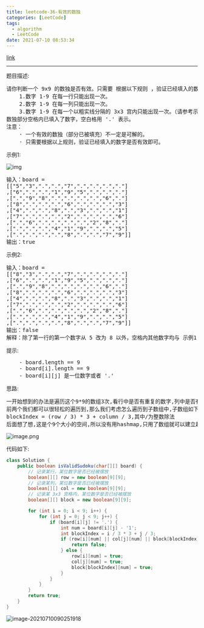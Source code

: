 ```yaml
---
title: leetcode-36-有效的数独
categories: [LeetCode]
tags:
  - algorithm
  - LeetCode
date: 2021-07-10 08:53:34
---
```


[link](https://leetcode-cn.com/problems/valid-sudoku/submissions/)

<hr/>

题目描述:

<pre>
请你判断一个 9x9 的数独是否有效。只需要 根据以下规则 ，验证已经填入的数字是否有效即可。
	1.数字 1-9 在每一行只能出现一次。
	2.数字 1-9 在每一列只能出现一次。
	3.数字 1-9 在每一个以粗实线分隔的 3x3 宫内只能出现一次。（请参考示例图）
数独部分空格内已填入了数字，空白格用 '.' 表示。
注意：
	· 一个有效的数独（部分已被填充）不一定是可解的。
	· 只需要根据以上规则，验证已经填入的数字是否有效即可。
</pre>

示例1:

![img](https://gitee.com/cao_ziqiang/img/raw/master/20210710085544.png)

<pre>
输入：board = 
[["5","3",".",".","7",".",".",".","."]
,["6",".",".","1","9","5",".",".","."]
,[".","9","8",".",".",".",".","6","."]
,["8",".",".",".","6",".",".",".","3"]
,["4",".",".","8",".","3",".",".","1"]
,["7",".",".",".","2",".",".",".","6"]
,[".","6",".",".",".",".","2","8","."]
,[".",".",".","4","1","9",".",".","5"]
,[".",".",".",".","8",".",".","7","9"]]
输出：true
</pre>

示例2:

<pre>
输入：board = 
[["8","3",".",".","7",".",".",".","."]
,["6",".",".","1","9","5",".",".","."]
,[".","9","8",".",".",".",".","6","."]
,["8",".",".",".","6",".",".",".","3"]
,["4",".",".","8",".","3",".",".","1"]
,["7",".",".",".","2",".",".",".","6"]
,[".","6",".",".",".",".","2","8","."]
,[".",".",".","4","1","9",".",".","5"]
,[".",".",".",".","8",".",".","7","9"]]
输出：false
解释：除了第一行的第一个数字从 5 改为 8 以外，空格内其他数字均与 示例1 相同。 但由于位于左上角的 3x3 宫内有两个 8 存在, 因此这个数独是无效的。
</pre>

提示:

<pre>
	- board.length == 9
	- board[i].length == 9
	- board[i][j] 是一位数字或者 '.'
</pre>

思路:

<pre>
一开始想到的办法是遍历这个9*9的数组3次,看行中是否有重复的数字,列中是否有相同的数字,3x3数组中是否有相同的数字
前两个我们都可以很轻松的遍历到,那么我们考虑怎么遍历到子数组中,子数组如下图所示
blockIndex = (row / 3) * 3 + column / 3,其中/为整数除法
后面想了想,这是个9个大小的空间,所以没有用hashmap,只用了数组就可以建立起value-count的映射关系
</pre>




![image.png](https://gitee.com/cao_ziqiang/img/raw/master/20210710085937.png)

代码如下:

```java
class Solution {
    public boolean isValidSudoku(char[][] board) {
        // 记录某行，某位数字是否已经被摆放
        boolean[][] row = new boolean[9][9];
        // 记录某列，某位数字是否已经被摆放
        boolean[][] col = new boolean[9][9];
        // 记录某 3x3 宫格内，某位数字是否已经被摆放
        boolean[][] block = new boolean[9][9];

        for (int i = 0; i < 9; i++) {
            for (int j = 0; j < 9; j++) {
                if (board[i][j] != '.') {
                    int num = board[i][j] - '1';
                    int blockIndex = i / 3 * 3 + j / 3;
                    if (row[i][num] || col[j][num] || block[blockIndex][num]) {
                        return false;
                    } else {
                        row[i][num] = true;
                        col[j][num] = true;
                        block[blockIndex][num] = true;
                    }
                }
            }
        }
        return true;
    }
}
```

![image-20210710090251918](https://gitee.com/cao_ziqiang/img/raw/master/20210710090252.png)

